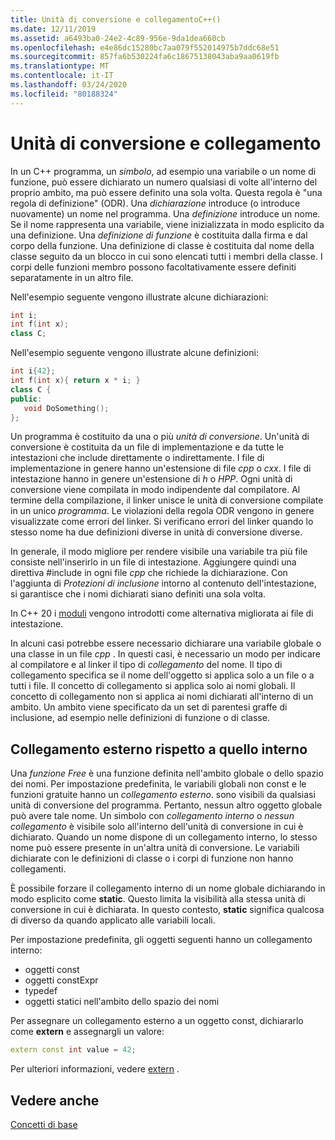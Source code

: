 ```yaml
---
title: Unità di conversione e collegamentoC++()
ms.date: 12/11/2019
ms.assetid: a6493ba0-24e2-4c89-956e-9da1dea660cb
ms.openlocfilehash: e4e86dc15280bc7aa079f552014975b7ddc68e51
ms.sourcegitcommit: 857fa6b530224fa6c18675138043aba9aa0619fb
ms.translationtype: MT
ms.contentlocale: it-IT
ms.lasthandoff: 03/24/2020
ms.locfileid: "80188324"
---
```

# <a name="translation-units-and-linkage"></a>Unità di conversione e collegamento

In un C++ programma, un *simbolo*, ad esempio una variabile o un nome di funzione, può essere dichiarato un numero qualsiasi di volte all'interno del proprio ambito, ma può essere definito una sola volta. Questa regola è "una regola di definizione" (ODR). Una *dichiarazione* introduce (o introduce nuovamente) un nome nel programma. Una *definizione* introduce un nome. Se il nome rappresenta una variabile, viene inizializzata in modo esplicito da una definizione. Una *definizione di funzione* è costituita dalla firma e dal corpo della funzione. Una definizione di classe è costituita dal nome della classe seguito da un blocco in cui sono elencati tutti i membri della classe. I corpi delle funzioni membro possono facoltativamente essere definiti separatamente in un altro file.

Nell'esempio seguente vengono illustrate alcune dichiarazioni:

```cpp
int i;
int f(int x);
class C;
```

Nell'esempio seguente vengono illustrate alcune definizioni:

```cpp
int i{42};
int f(int x){ return x * i; }
class C {
public:
   void DoSomething();
};
```

Un programma è costituito da una o più *unità di conversione*. Un'unità di conversione è costituita da un file di implementazione e da tutte le intestazioni che include direttamente o indirettamente. I file di implementazione in genere hanno un'estensione di file *cpp* o *cxx*. I file di intestazione hanno in genere un'estensione di *h* o *HPP*. Ogni unità di conversione viene compilata in modo indipendente dal compilatore. Al termine della compilazione, il linker unisce le unità di conversione compilate in un unico *programma*. Le violazioni della regola ODR vengono in genere visualizzate come errori del linker. Si verificano errori del linker quando lo stesso nome ha due definizioni diverse in unità di conversione diverse.

In generale, il modo migliore per rendere visibile una variabile tra più file consiste nell'inserirlo in un file di intestazione. Aggiungere quindi una direttiva #include in ogni file *cpp* che richiede la dichiarazione. Con l'aggiunta di *Protezioni di inclusione* intorno al contenuto dell'intestazione, si garantisce che i nomi dichiarati siano definiti una sola volta.

In C++ 20 i [moduli](modules-cpp.md) vengono introdotti come alternativa migliorata ai file di intestazione.

In alcuni casi potrebbe essere necessario dichiarare una variabile globale o una classe in un file *cpp* . In questi casi, è necessario un modo per indicare al compilatore e al linker il tipo di *collegamento* del nome. Il tipo di collegamento specifica se il nome dell'oggetto si applica solo a un file o a tutti i file. Il concetto di collegamento si applica solo ai nomi globali. Il concetto di collegamento non si applica ai nomi dichiarati all'interno di un ambito. Un ambito viene specificato da un set di parentesi graffe di inclusione, ad esempio nelle definizioni di funzione o di classe.

## <a name="external-vs-internal-linkage"></a>Collegamento esterno rispetto a quello interno

Una *funzione Free* è una funzione definita nell'ambito globale o dello spazio dei nomi. Per impostazione predefinita, le variabili globali non const e le funzioni gratuite hanno un *collegamento esterno*. sono visibili da qualsiasi unità di conversione del programma. Pertanto, nessun altro oggetto globale può avere tale nome. Un simbolo con *collegamento interno* o *nessun collegamento* è visibile solo all'interno dell'unità di conversione in cui è dichiarato. Quando un nome dispone di un collegamento interno, lo stesso nome può essere presente in un'altra unità di conversione. Le variabili dichiarate con le definizioni di classe o i corpi di funzione non hanno collegamenti.

È possibile forzare il collegamento interno di un nome globale dichiarando in modo esplicito come **static**. Questo limita la visibilità alla stessa unità di conversione in cui è dichiarata. In questo contesto, **static** significa qualcosa di diverso da quando applicato alle variabili locali.

Per impostazione predefinita, gli oggetti seguenti hanno un collegamento interno:
- oggetti const
- oggetti constExpr
- typedef
- oggetti statici nell'ambito dello spazio dei nomi

Per assegnare un collegamento esterno a un oggetto const, dichiararlo come **extern** e assegnargli un valore:

```cpp
extern const int value = 42;
```

Per ulteriori informazioni, vedere [extern](extern-cpp.md) .

## <a name="see-also"></a>Vedere anche

[Concetti di base](../cpp/basic-concepts-cpp.md)
